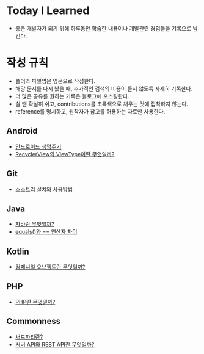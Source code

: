 # Today I Learned
* 좋은 개발자가 되기 위해 하루동안 학습한 내용이나 개발관련 경험들을 기록으로 남긴다.

# 작성 규칙
* 폴더와 파일명은 영문으로 작성한다.
* 해당 문서를 다시 봤을 때, 추가적인 검색의 비용이 들지 않도록 자세히 기록한다.
* 더 많은 공유를 원하는 기록은 블로그에 포스팅한다.
* 쉴 땐 확실히 쉬고, contributions를 초록색으로 채우는 것에 집착하지 않는다.
* reference를 명시하고, 원작자가 참고를 허용하는 자료만 사용한다.

## Android
* [안드로이드 생명주기](https://github.com/socicaI/TIL/blob/main/Android/What%20is%20android%20life%20cycle.md)
* [RecyclerView의 ViewType이란 무엇일까?](https://github.com/socicaI/TIL/blob/main/Android/What%20is%20Recycler%20ViewType.md)


## Git
* [소스트리 설치와 사용방법](https://github.com/socicaI/TIL/blob/main/Git/How%20to%20install%20SourceTree%3F.md)

## Java
* [자바란 무엇일까?](https://github.com/socicaI/TIL/blob/main/Java/What%20is%20Java%3F.md)
* [equals()와 == 연산자 차이](https://github.com/socicaI/TIL/blob/main/Java/Difference%20between%20%3D%3D%20and%20.equals()%20method%20in%20Java.md)

## Kotlin
* [컴페니얼 오브젝트란 무엇일까?](https://www.bsidesoft.com/8187)

## PHP
* [PHP란 무엇일까?](https://github.com/socicaI/TIL/blob/main/PHP/What%20is%20PHP%3F.md)

## Commonness
* [써드파티란?](https://github.com/socicaI/TIL/blob/main/common/What%20is%20Third%20Party.md)
* [서버 API와 REST API란 무엇일까?](https://github.com/socicaI/TIL/blob/main/common/What%20is%20API%3F.md)
